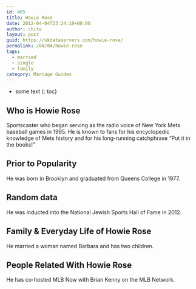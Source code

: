 ```yaml
---
id: 465
title: Howie Rose
date: 2012-04-04T23:24:18+00:00
author: chito
layout: post
guid: https://ukdataservers.com/howie-rose/
permalink: /04/04/howie-rose  
tags:
  - married
  - single
  - family
category: Mariage Guides
---
```


* some text
{: toc}


## Who is  Howie Rose
                  
                  
                  
Sportscaster who began serving as the radio voice of New York Mets baseball games in 1995. He is known to fans for his encyclopedic knowledge of Mets history and for his long-running catchphrase &#8220;Put it in the books!&#8221;
                  
                
                
                
## Prior to Popularity 
                  
                  
                  
He was born in Brooklyn and graduated from Queens College in 1977.
                  
                
                
                
## Random data 
                  
                  
                  
He was inducted into the National Jewish Sports Hall of Fame in 2012.
                  
                
                
                
## Family & Everyday Life of Howie Rose
                  
                  
                  
He married a woman named Barbara and has two children.
                  
                
                
                
## People Related With  Howie Rose
                  
                  
                  
He has co-hosted MLB Now with Brian Kenny on the MLB Network.
                  
                
              
            
          
          
          
    
    
  
